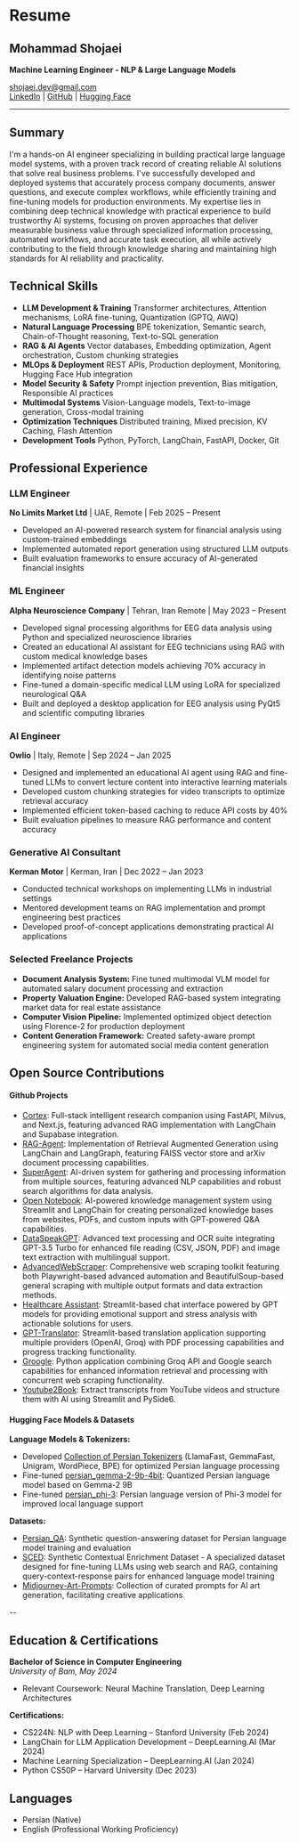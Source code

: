 # Resume
## Mohammad Shojaei
**Machine Learning Engineer - NLP & Large Language Models**

[shojaei.dev@gmail.com](mailto:shojaei.dev@gmail.com)  
[LinkedIn](https://www.linkedin.com/in/mshojaei77) | [GitHub](https://github.com/mshojaei77) | [Hugging Face](https://huggingface.co/mshojaei77)

---

## Summary

I'm a hands-on AI engineer specializing in building practical large language model systems, with a proven track record of creating reliable AI solutions that solve real business problems. I've successfully developed and deployed systems that accurately process company documents, answer questions, and execute complex workflows, while efficiently training and fine-tuning models for production environments. My expertise lies in combining deep technical knowledge with practical experience to build trustworthy AI systems, focusing on proven approaches that deliver measurable business value through specialized information processing, automated workflows, and accurate task execution, all while actively contributing to the field through knowledge sharing and maintaining high standards for AI reliability and practicality.

## Technical Skills

- **LLM Development & Training** Transformer architectures, Attention mechanisms, LoRA fine-tuning, Quantization (GPTQ, AWQ)
- **Natural Language Processing** BPE tokenization, Semantic search, Chain-of-Thought reasoning, Text-to-SQL generation 
- **RAG & AI Agents** Vector databases, Embedding optimization, Agent orchestration, Custom chunking strategies
- **MLOps & Deployment** REST APIs, Production deployment, Monitoring, Hugging Face Hub integration
- **Model Security & Safety** Prompt injection prevention, Bias mitigation, Responsible AI practices
- **Multimodal Systems** Vision-Language models, Text-to-image generation, Cross-modal training
- **Optimization Techniques** Distributed training, Mixed precision, KV Caching, Flash Attention
- **Development Tools** Python, PyTorch, LangChain, FastAPI, Docker, Git

## Professional Experience


### LLM Engineer
**No Limits Market Ltd** | UAE, Remote | Feb 2025 – Present
- Developed an AI-powered research system for financial analysis using custom-trained embeddings
- Implemented automated report generation using structured LLM outputs
- Built evaluation frameworks to ensure accuracy of AI-generated financial insights

### ML Engineer  
**Alpha Neuroscience Company** | Tehran, Iran Remote | May 2023 – Present  
- Developed signal processing algorithms for EEG data analysis using Python and specialized neuroscience libraries
- Created an educational AI assistant for EEG technicians using RAG with custom medical knowledge bases
- Implemented artifact detection models achieving 70% accuracy in identifying noise patterns
- Fine-tuned a domain-specific medical LLM using LoRA for specialized neurological Q&A
- Built and deployed a desktop application for EEG analysis using PyQt5 and scientific computing libraries

### AI Engineer  
**Owlio** | Italy, Remote | Sep 2024 – Jan 2025  
- Designed and implemented an educational AI agent using RAG and fine-tuned LLMs to convert lecture content into interactive learning materials
- Developed custom chunking strategies for video transcripts to optimize retrieval accuracy
- Implemented efficient token-based caching to reduce API costs by 40%
- Built evaluation pipelines to measure RAG performance and content accuracy

### Generative AI Consultant  
**Kerman Motor** | Kerman, Iran | Dec 2022 – Jan 2023  
- Conducted technical workshops on implementing LLMs in industrial settings
- Mentored development teams on RAG implementation and prompt engineering best practices
- Developed proof-of-concept applications demonstrating practical AI applications

### Selected Freelance Projects
- **Document Analysis System:** Fine tuned multimodal VLM model for automated salary document processing and extraction
- **Property Valuation Engine:** Developed RAG-based system integrating market data for real estate assistance
- **Computer Vision Pipeline:** Implemented optimized object detection using Florence-2 for production deployment
- **Content Generation Framework:** Created safety-aware prompt engineering system for automated social media content generation


## Open Source Contributions

#### Github Projects
- [Cortex](https://github.com/mshojaei77/Cortex): Full-stack intelligent research companion using FastAPI, Milvus, and Next.js, featuring advanced RAG implementation with LangChain and Supabase integration.
- [RAG-Agent](https://github.com/mshojaei77/RAG-Agent): Implementation of Retrieval Augmented Generation using LangChain and LangGraph, featuring FAISS vector store and arXiv document processing capabilities.
- [SuperAgent](https://github.com/mshojaei77/SuperAgent): AI-driven system for gathering and processing information from multiple sources, featuring advanced NLP capabilities and robust search algorithms for data analysis.
- [Open Notebook](https://github.com/mshojaei77/open-notebook): AI-powered knowledge management system using Streamlit and LangChain for creating personalized knowledge bases from websites, PDFs, and custom inputs with GPT-powered Q&A capabilities.
- [DataSpeakGPT](https://github.com/mshojaei77/DataSpeakGPT): Advanced text processing and OCR suite integrating GPT-3.5 Turbo for enhanced file reading (CSV, JSON, PDF) and image text extraction with multilingual support.
- [AdvancedWebScraper](https://github.com/mshojaei77/AdvancedWebScraper): Comprehensive web scraping toolkit featuring both Playwright-based advanced automation and BeautifulSoup-based general scraping with multiple output formats and data extraction methods.
- [Healthcare Assistant](https://github.com/mshojaei77/healthcare-assistant): Streamlit-based chat interface powered by GPT models for providing emotional support and stress analysis with actionable solutions for users.
- [GPT-Translator](https://github.com/mshojaei77/GPT-Translator): Streamlit-based translation application supporting multiple providers (OpenAI, Groq) with PDF processing capabilities and progress tracking functionality.
- [Groogle](https://github.com/mshojaei77/Groogle): Python application combining Groq API and Google search capabilities for enhanced information retrieval and processing with concurrent web scraping functionality.
- [Youtube2Book](https://github.com/mshojaei77/Youtube2Book): Extract transcripts from YouTube videos and structure them with AI using Streamlit and PySide6.

#### Hugging Face Models & Datasets

**Language Models & Tokenizers:**
- Developed [Collection of Persian Tokenizers](https://huggingface.co/mshojaei77/persian-tokenizers) (LlamaFast, GemmaFast, Unigram, WordPiece, BPE) for optimized Persian language processing
- Fine-tuned [persian_gemma-2-9b-4bit](https://huggingface.co/mshojaei77/persian-gemma-2-9b-4bit): Quantized Persian language model based on Gemma-2 9B 
- Fine-tuned [persian_phi-3](https://huggingface.co/mshojaei77/persian-phi-3): Persian language version of Phi-3 model for improved local language support

**Datasets:**
- [Persian_QA](https://huggingface.co/datasets/mshojaei77/Persian_QA): Synthetic question-answering dataset for Persian language model training and evaluation
- [SCED](https://huggingface.co/datasets/mshojaei77/SCED): Synthetic Contextual Enrichment Dataset - A specialized dataset designed for fine-tuning LLMs using web search and RAG, containing query-context-response pairs for enhanced language model training
- [Midjourney-Art-Prompts](https://huggingface.co/datasets/mshojaei77/Midjourney-Art-Prompts): Collection of curated prompts for AI art generation, facilitating creative applications

--
## Education & Certifications

**Bachelor of Science in Computer Engineering**  
*University of Bam, May 2024*  
- Relevant Coursework: Neural Machine Translation, Deep Learning Architectures

**Certifications:**  
- CS224N: NLP with Deep Learning – Stanford University (Feb 2024)  
- LangChain for LLM Application Development – DeepLearning.AI (Mar 2024)  
- Machine Learning Specialization – DeepLearning.AI (Jan 2024)  
- Python CS50P – Harvard University (Dec 2023)

## Languages
- Persian (Native)
- English (Professional Working Proficiency)


